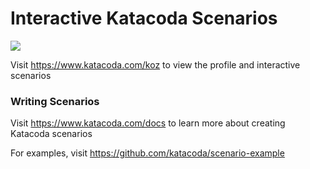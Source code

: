 # Interactive Katacoda Scenarios

[![](http://shields.katacoda.com/katacoda/koz/count.svg)](https://www.katacoda.com/koz "Get your profile on Katacoda.com")

Visit https://www.katacoda.com/koz to view the profile and interactive scenarios

### Writing Scenarios
Visit https://www.katacoda.com/docs to learn more about creating Katacoda scenarios

For examples, visit https://github.com/katacoda/scenario-example
